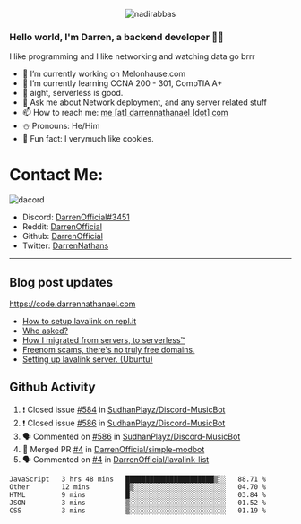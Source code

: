 <p align="center"> <img src="https://komarev.com/ghpvc/?username=DarrenOfficial&label=Profile%20views&color=0e75b6&style=flat" alt="nadirabbas" /> </p>

### Hello world, I'm Darren, a backend developer 👨‍💻
I like programming and I like networking and watching data go brrr



- 🔭 I’m currently working on Melonhause.com 
- 🌴 I’m currently learning CCNA 200 - 301, CompTIA A+ 
- 🚀 aight, serverless is good.
- 💬 Ask me about Network deployment, and any server related stuff 
- 📫 How to reach me: [me [at] darrennathanael [dot] com](mailto:me@darrennathanael.com) 
- ⛄️ Pronouns: He/Him 
- 🍪 Fun fact: I verymuch like cookies. 


# Contact Me:

![dacord](https://discord.c99.nl/widget/theme-4/508296903960821771.png)

- Discord: [DarrenOfficial#3451](https://discord.com/users/508296903960821771)
- Reddit: [DarrenOfficial](https://reddit.com/u/DarrenOfficiallol)
- Github: [DarrenOfficial](https://github.com/DarrenOfficial)
- Twitter: [DarrenNathans](https://twitter.com/DarrenNathans)


---
## Blog post updates
https://code.darrennathanael.com
<!-- BLOG-POST-LIST:START -->
- [How to setup lavalink on repl.it](https://code.darrennathanael.com/how-to-setup-lavalink-on-replit)
- [Who asked?](https://code.darrennathanael.com/who-asked)
- [How I migrated from servers, to serverless™](https://code.darrennathanael.com/how-i-migrated-from-servers-to-serverlesstm)
- [Freenom scams, there&#39;s no truly free domains.](https://code.darrennathanael.com/freenom-scams-theres-no-truly-free-domains)
- [Setting up lavalink server. &lpar;Ubuntu&rpar;](https://code.darrennathanael.com/setting-up-lavalink-server-ubuntu)
<!-- BLOG-POST-LIST:END -->


## Github Activity
<!--START_SECTION:activity-->
1. ❗️ Closed issue [#584](https://github.com/SudhanPlayz/Discord-MusicBot/issues/584) in [SudhanPlayz/Discord-MusicBot](https://github.com/SudhanPlayz/Discord-MusicBot)
2. ❗️ Closed issue [#586](https://github.com/SudhanPlayz/Discord-MusicBot/issues/586) in [SudhanPlayz/Discord-MusicBot](https://github.com/SudhanPlayz/Discord-MusicBot)
3. 🗣 Commented on [#586](https://github.com/SudhanPlayz/Discord-MusicBot/issues/586) in [SudhanPlayz/Discord-MusicBot](https://github.com/SudhanPlayz/Discord-MusicBot)
4. 🎉 Merged PR [#4](https://github.com/DarrenOfficial/simple-modbot/pull/4) in [DarrenOfficial/simple-modbot](https://github.com/DarrenOfficial/simple-modbot)
5. 🗣 Commented on [#4](https://github.com/DarrenOfficial/lavalink-list/issues/4) in [DarrenOfficial/lavalink-list](https://github.com/DarrenOfficial/lavalink-list)
<!--END_SECTION:activity-->


<!--START_SECTION:waka-->
```text
JavaScript   3 hrs 48 mins   ██████████████████████▒░░   88.71 % 
Other        12 mins         █▒░░░░░░░░░░░░░░░░░░░░░░░   04.70 % 
HTML         9 mins          █░░░░░░░░░░░░░░░░░░░░░░░░   03.84 % 
JSON         3 mins          ▒░░░░░░░░░░░░░░░░░░░░░░░░   01.52 % 
CSS          3 mins          ▒░░░░░░░░░░░░░░░░░░░░░░░░   01.19 % 
```
<!--END_SECTION:waka-->
